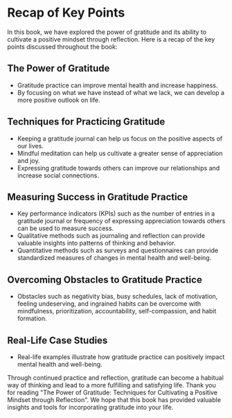 # Recap of Key Points

In this book, we have explored the power of gratitude and its ability to cultivate a positive mindset through reflection. Here is a recap of the key points discussed throughout the book:

The Power of Gratitude
----------------------

* Gratitude practice can improve mental health and increase happiness.
* By focusing on what we have instead of what we lack, we can develop a more positive outlook on life.

Techniques for Practicing Gratitude
-----------------------------------

* Keeping a gratitude journal can help us focus on the positive aspects of our lives.
* Mindful meditation can help us cultivate a greater sense of appreciation and joy.
* Expressing gratitude towards others can improve our relationships and increase social connections.

Measuring Success in Gratitude Practice
---------------------------------------

* Key performance indicators (KPIs) such as the number of entries in a gratitude journal or frequency of expressing appreciation towards others can be used to measure success.
* Qualitative methods such as journaling and reflection can provide valuable insights into patterns of thinking and behavior.
* Quantitative methods such as surveys and questionnaires can provide standardized measures of changes in mental health and well-being.

Overcoming Obstacles to Gratitude Practice
------------------------------------------

* Obstacles such as negativity bias, busy schedules, lack of motivation, feeling undeserving, and ingrained habits can be overcome with mindfulness, prioritization, accountability, self-compassion, and habit formation.

Real-Life Case Studies
----------------------

* Real-life examples illustrate how gratitude practice can positively impact mental health and well-being.

Through continued practice and reflection, gratitude can become a habitual way of thinking and lead to a more fulfilling and satisfying life. Thank you for reading "The Power of Gratitude: Techniques for Cultivating a Positive Mindset through Reflection". We hope that this book has provided valuable insights and tools for incorporating gratitude into your life.

